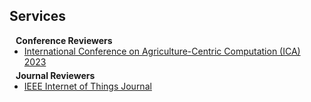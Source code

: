 ## Services

<h4 style="margin:0 10px 0;">Conference Reviewers</h4>

<ul style="margin:0 0 5px;">
  <li><a href="https://cse.iitrpr.ac.in/mrig/ica23/"><autocolor>International Conference on Agriculture-Centric Computation (ICA) 2023</autocolor></a></li>
</ul>

<h4 style="margin:0 10px 0;">Journal Reviewers</h4>

<ul style="margin:0 0 20px;">
  <li><a href="https://ieee-iotj.org/"><autocolor>IEEE Internet of Things Journal</autocolor></a></li>
</ul>